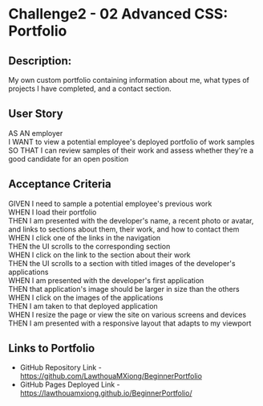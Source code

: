 # Challenge2 - 02 Advanced CSS: Portfolio

## **Description:**
My own custom portfolio containing information about me, what types of projects I have completed, and a contact section.

## **User Story**
AS AN employer <br />
I WANT to view a potential employee's deployed portfolio of work samples <br />
SO THAT I can review samples of their work and assess whether they're a good candidate for an open position <br />

## **Acceptance Criteria**
GIVEN I need to sample a potential employee's previous work <br />
WHEN I load their portfolio <br />
THEN I am presented with the developer's name, a recent photo or avatar, and links to sections about them, their work, and how to contact them <br />
WHEN I click one of the links in the navigation<br />
THEN the UI scrolls to the corresponding section<br />
WHEN I click on the link to the section about their work<br />
THEN the UI scrolls to a section with titled images of the developer's applications<br />
WHEN I am presented with the developer's first application<br />
THEN that application's image should be larger in size than the others<br />
WHEN I click on the images of the applications<br />
THEN I am taken to that deployed application<br />
WHEN I resize the page or view the site on various screens and devices<br />
THEN I am presented with a responsive layout that adapts to my viewport<br />

## **Links to Portfolio**
* GitHub Repository Link - https://github.com/LawthouaMXiong/BeginnerPortfolio
* GitHub Pages Deployed Link - https://lawthouamxiong.github.io/BeginnerPortfolio/
